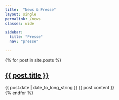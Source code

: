 ```yaml
---
title:  "News & Presse"
layout: single
permalink: /news
classes: wide

sidebar:
  title: "Presse"
  nav: "presse"
  
--- 
```


{% for post in site.posts %}
  <article>
    <h1><a style="color: black" href="{{ post.url }}" >{{ post.title }} </a></h1>
    <time datetime="{{ post.date | date: "%Y-%m-%d" }}">{{ post.date | date_to_long_string }}</time>
    {{ post.content }}
  </article>
{% endfor %} 
